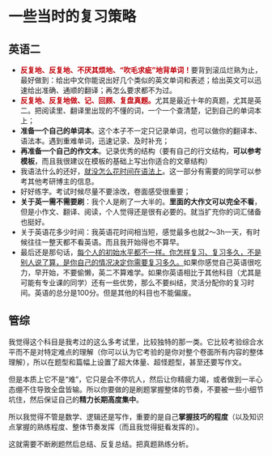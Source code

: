 # 一些当时的复习策略

## 英语二

- <font color = crisma><b>反复地、反复地、不厌其烦地、“吹毛求疵”地背单词！</b></font>要背到滚瓜烂熟为止，最好做到：给出中文你能说出好几个类似的英文单词和表述；给出英文可以迅速给出准确、通顺的翻译；再怎么要求都不为过。
- <font color = crisma><b>反复地、反复地做、记、回顾、复盘真题。</b></font>尤其是最近十年的真题，尤其是英二。把阅读里、翻译里出现的不懂的词，一个一个查清楚，记到自己的单词本上；
- **准备一个自己的单词本**。这个本子不一定只记录单词，也可以做你的翻译本、语法本。遇到重难单词，迅速记录、及时补充；
- **再准备一个自己的作文本**。记录优秀的结构（要有自己的行文结构，**可以参考模板**，而且我很建议在模板的基础上写出你适合的文章结构）
- 我语法什么的还好，<u>就没怎么花时间在语法上</u>。这一部分有需要的同学可以参考其他考研博主的信息。
- 好好练字。考试时候尽量不要涂改，卷面感受很重要；
- **关于英一需不需要刷**：我个人是刷了一大半的。**里面的大作文可以完全不看**，但是小作文、翻译、阅读，个人觉得还是很有必要的。就当扩充你的词汇储备也挺好。
- 关于英语花多少时间：我英语花时间相当短，感觉最多也就2～3h一天，有时候往往一整天都不看英语。而且我开始得也不算早。
- 最后还是那句话，<u>每个人的初始水平都不一样。你怎样复习、复习多久，不是别人说了算，是你自己的情况决定你需要复习多久。</u>如果你感觉自己英语很吃力，早开始，不要偷懒，英二不算难学。如果你英语相比于其他科目（尤其是可能有专业课的同学）还有一些优势，那么不要纠结，灵活分配你的复习时间。英语的总分是100分。但是其他的科目也不能偏废。

## 管综

我觉得这个科目是我考过的这么多考试里，比较独特的那一类。它比较考验综合水平而不是对特定难点的理解（你可以认为它考验的是你对整个卷面所有内容的整体理解），所以在题型和篇幅上设置了超大体量、超怪题型，甚至还要写作文。

但是本质上它不是“难”，它只是会不停坑人，然后让你精疲力竭，或者做到一半心态绷不住导致全盘皆输。所以你要做的是刷题掌握整体的节奏，不要被一些小细节坑住，然后保证自己的**精力长期高度集中**。

所以我觉得不管是数学、逻辑还是写作，重要的是自己**掌握技巧的程度**（以及知识点掌握的熟练程度、整体节奏发挥（而且我觉得挺看发挥的）。

这就需要不断刷题然后总结、反复总结。把真题熟练分析。

